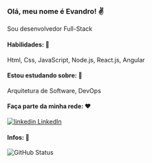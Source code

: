 
<!--
**EvandroNeris/EvandroNeris** is a ✨ _special_ ✨ repository because its `README.md` (this file) appears on your GitHub profile.

Here are some ideas to get you started:

- 🔭 I’m currently working on ...
- 🌱 I’m currently learning ...
- 👯 I’m looking to collaborate on ...
- 🤔 I’m looking for help with ...
- 💬 Ask me about ...
- 📫 How to reach me: ...
- 😄 Pronouns: ...
- ⚡ Fun fact: ...
-->
### Olá, meu nome é Evandro! :v:
Sou desenvolvedor Full-Stack 

#### Habilidades: :muscle:
Html, Css, JavaScript, Node.js, React.js, Angular

#### Estou estudando sobre: :paperclip:
Arquitetura de Software, DevOps

#### Faça parte da minha rede: :heart:
<a href="https://www.linkedin.com/in/evandroneris95/" rel="nofollow noreferrer">
  <img src="https://i.stack.imgur.com/gVE0j.png" alt="linkedin"> LinkedIn
</a>

#### Infos: :bookmark_tabs:
![GitHub Status](https://github-readme-stats.vercel.app/api?username=EvandroNeris)
